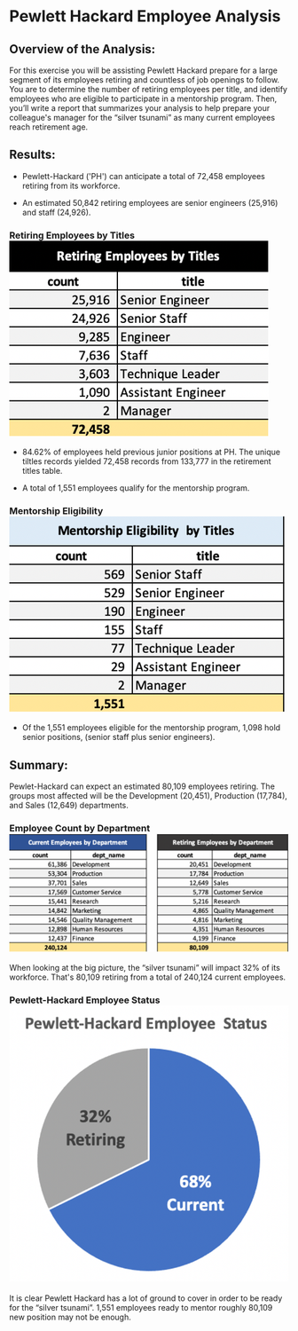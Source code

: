 # Pewlett Hackard Employee Analysis

## Overview of the Analysis:
For this exercise you will be assisting Pewlett Hackard prepare for a large segment of its employees retiring and countless of job openings to follow. You are to determine the number of retiring employees per title, and identify employees who are eligible to participate in a mentorship program. Then, you’ll write a report that summarizes your analysis to help prepare your colleague's manager for the “silver tsunami” as many current employees reach retirement age.



## Results: 
-  Pewlett-Hackard ('PH') can anticipate a total of 72,458 employees retiring from its workforce. 


-  An estimated 50,842 retiring employees are senior engineers (25,916) and staff (24,926).

### Retiring Employees by Titles  ![Retiring Employees by Titles](https://github.com/AQUINT01/Pewlett-Hackard-Analysis/blob/main/images/retiring_emp_titles.png)


-  84.62% of employees held previous junior positions at PH. The unique tiltles records yielded 72,458 records from 133,777 in the retirement titles table.


-  A total of 1,551 employees qualify for the mentorship program.

### Mentorship Eligibility  ![Mentorship Eligibility](https://github.com/AQUINT01/Pewlett-Hackard-Analysis/blob/main/images/mentorship_eligible_titles.png)


-  Of the 1,551 employees eligible for the mentorship program, 1,098 hold senior positions, (senior staff plus senior engineers).


## Summary: 
Pewlet-Hackard can expect an estimated 80,109 employees retiring.  The groups most affected will be the Development (20,451), Production (17,784), and Sales (12,649) departments.

### Employee Count by Department  ![Employee Count by Department](https://github.com/AQUINT01/Pewlett-Hackard-Analysis/blob/main/images/total_emp_dept.png)


When looking at the big picture,  the “silver tsunami” will impact 32% of its workforce. That's 80,109 retiring from a total of 240,124 current employees.

### Pewlett-Hackard Employee Status ![Pewlett-Hackard Employee Status](https://github.com/AQUINT01/Pewlett-Hackard-Analysis/blob/main/images/PH_emp_status_pieChart.png)


It is clear Pewlett Hackard has a  lot of ground to cover in order to be ready for the   “silver tsunami”.  1,551 employees ready to mentor roughly 80,109 new position may not be enough.

